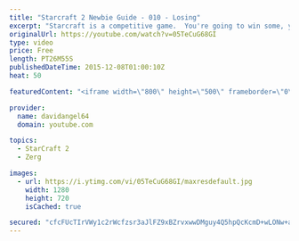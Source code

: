```yaml
---
title: "Starcraft 2 Newbie Guide - 010 - Losing"
excerpt: "Starcraft is a competitive game.  You're going to win some, you're going to lose some.  When you win a game, you feel good, and that's awesome.  But how do you react to losing a game?  How you react to losing in a competitive game like Starcraft 2 is an important consideration.  The biggest concept is"
originalUrl: https://youtube.com/watch?v=05TeCuG68GI
type: video
price: Free
length: PT26M55S
publishedDateTime: 2015-12-08T01:00:10Z
heat: 50

featuredContent: "<iframe width=\"800\" height=\"500\" frameborder=\"0\" src=\"https://www.youtube.com/embed/05TeCuG68GI\" allow=\"accelerometer; autoplay; encrypted-media; gyroscope; picture-in-picture\" allowfullscreen></iframe>"

provider:
  name: davidangel64
  domain: youtube.com

topics:
  - StarCraft 2
  - Zerg

images:
  - url: https://i.ytimg.com/vi/05TeCuG68GI/maxresdefault.jpg
    width: 1280
    height: 720
    isCached: true

secured: "cfcFUcTIrVWy1c2rWcfzsr3aJlFZ9xBZrvxwwDMguy4Q5hpQcKcmD+wLONw+aagqZiUbF4423Uw3PKrUMEYhbkpCtS3c7VC78R4OlmuALbZtO7b1dNlKgDDKPiNFnrget5xmQKur11fofxkz5XgyWKWkQTfvAP/+Ti8iVoYaxf5GykD5JESfMlH4DH835qvEfCdUGOffAZu/MhjytCPEFJoYdnDrWmbkg4jutsWVLs/7D73rr4bsJDXJgJ/I2qgEq8T1f7NI2Wx+4MCHK2LHbTPAmX+L5Wx/3XpcOwEauP/Y+QgFQbsxZ+2BLuNTII9GTn684/0/fRWmCQtXORcxEWhofT7Um4Qj4YTfFjNlEUSTZ/xrjxF/q5KN/esMcv2XPi16HruQj2Tkv+CNIhw1XixfgwpFXJh0gJlgCqsGA68=;s2mDN0EByX5dBR8mqFdn0A=="
---
```


